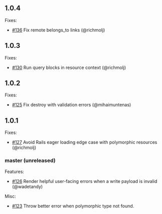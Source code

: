 ## 1.0.4

Fixes:

- [#136](https://github.com/graphiti-api/graphiti/pull/136) Fix remote
  belongs_to links (@richmolj)

## 1.0.3

Fixes:

- [#130](https://github.com/graphiti-api/graphiti/pull/130) Run query
  blocks in resource context (@richmolj)

## 1.0.2

Fixes:

- [#125](https://github.com/graphiti-api/graphiti/pull/125) Fix destroy
  with validation errors (@mihaimuntenas)

## 1.0.1

Fixes:

- [#127](https://github.com/graphiti-api/graphiti/pull/127) Avoid Rails eager loading edge case with polymorphic resources (@richmolj)

### master (unreleased)

Features:

- [#126](https://github.com/graphiti-api/graphiti/pull/126) Render helpful user-facing errors when a write payload is invalid (@wadetandy)

Misc:

- [#123](https://github.com/graphiti-api/graphiti/pull/123) Throw
  better error when polymorphic type not found.

<!-- ### [version (YYYY-MM-DD)](diff_link) -->
<!-- Breaking changes:-->
<!-- Features:-->
<!-- Fixes:-->
<!-- Misc:-->
